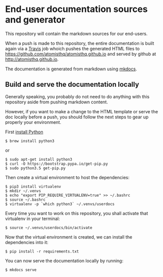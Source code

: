# End-user documentation sources and generator

This repository will contain the markdown sources for our
end-users.

When a push is made to this repository, the entire documentation
is built again via a [Travis](https://travis-ci.com/atomisthq/end-user-documentation)
job whoich pushes the generated HTML files to
https://github.com/atomisthq/atomisthq.github.io and served by
github at http://atomisthq.github.io.

The documentation is generated from markdown using
[mkdocs](http://www.mkdocs.org/).


## Build and serve the documentation locally

Generally speaking, you probably do not need to do anything
with this repository aside from pushing markdown content.

However, if you want to make a change to the HTML template
or serve the doc locally before a push, you should follow the
next steps to gear up properly your environment.

First [install Python](https://github.com/Homebrew/brew/blob/master/share/doc/homebrew/Homebrew-and-Python.md)

```
$ brew install python3
```
or

```
$ sudo apt-get install python3
$ curl -O https://bootstrap.pypa.io/get-pip.py
$ sudo python3.5 get-pip.py
```

Then create a virtual environment to host the dependencies:

```
$ pip3 install virtualenv
$ mkdir ~/.venvs
$ echo "export PIP_REQUIRE_VIRTUALENV=true" >> ~/.bashrc
$ source ~/.bashrc
$ virtualenv -p `which python3` ~/.venvs/userdocs
```

Every time you want to work on this repository,
you shall activate that virtualenv in your terminal:

```
$ source ~/.venvs/userdocs/bin/activate
```

Now that the virtual environment is created, we can
install the dependencies into it:

```
$ pip install -r requirements.txt
```

You can now serve the documentation locally by running:

```
$ mkdocs serve
```

